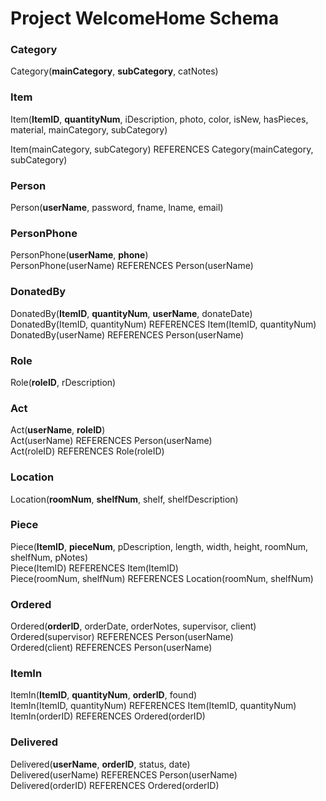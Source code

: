# Project WelcomeHome Schema

### Category
Category(**mainCategory**, **subCategory**, catNotes)

### Item
Item(**ItemID**, **quantityNum**, iDescription, photo, color, isNew, hasPieces, material, mainCategory, subCategory)

Item(mainCategory, subCategory) REFERENCES Category(mainCategory, subCategory)

### Person
Person(**userName**, password, fname, lname, email)

### PersonPhone
PersonPhone(**userName**, **phone**)  
PersonPhone(userName) REFERENCES Person(userName)

### DonatedBy
DonatedBy(**ItemID**, **quantityNum**, **userName**, donateDate)  
DonatedBy(ItemID, quantityNum) REFERENCES Item(ItemID, quantityNum)  
DonatedBy(userName) REFERENCES Person(userName)

### Role
Role(**roleID**, rDescription)

### Act
Act(**userName**, **roleID**)  
Act(userName) REFERENCES Person(userName)  
Act(roleID) REFERENCES Role(roleID)

### Location
Location(**roomNum**, **shelfNum**, shelf, shelfDescription)

### Piece
Piece(**ItemID**, **pieceNum**, pDescription, length, width, height, roomNum, shelfNum, pNotes)  
Piece(ItemID) REFERENCES Item(ItemID)  
Piece(roomNum, shelfNum) REFERENCES Location(roomNum, shelfNum)

### Ordered
Ordered(**orderID**, orderDate, orderNotes, supervisor, client)  
Ordered(supervisor) REFERENCES Person(userName)  
Ordered(client) REFERENCES Person(userName)

### ItemIn
ItemIn(**ItemID**, **quantityNum**, **orderID**, found)  
ItemIn(ItemID, quantityNum) REFERENCES Item(ItemID, quantityNum)  
ItemIn(orderID) REFERENCES Ordered(orderID)

### Delivered
Delivered(**userName**, **orderID**, status, date)  
Delivered(userName) REFERENCES Person(userName)  
Delivered(orderID) REFERENCES Ordered(orderID)
